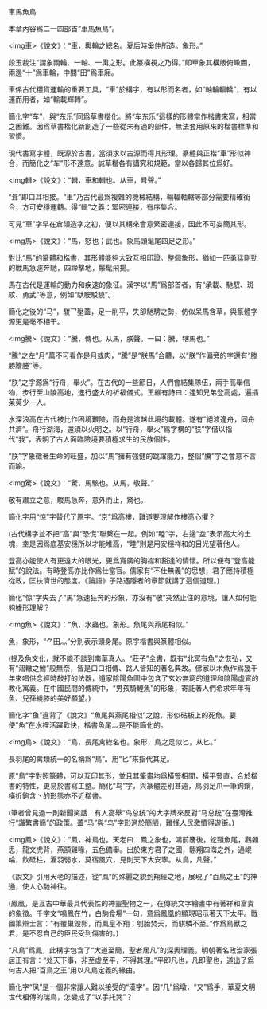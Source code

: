 車馬魚鳥

本章內容爲二一四部首“車馬魚鳥”。


<img車>《說文》：“車，輿輪之總名。夏后時奚仲所造。象形。”

段玉裁注“謂象兩輪、一軸、一輿之形。此篆橫視之乃得。”即車象其橫版俯瞰圖，兩邊“十”爲車輪，中間“田”爲車廂。

車係古代糧貨運輸的重要工具，“車”於構字，有以形而名者，如“軸輪輻轎”，有以運而用者，如“輸載輝轉”。

簡化字“车”，與“东乐”同爲草書楷化。將“车东乐”這樣的形體當作楷書來寫，相當之困難。因爲草書楷化新創造了一些從未有過的部件，無法套用原來的楷書標準和習慣。

現代書寫字體，既源於古書，當須求以古源而得其形理。篆體與正楷“車”形似神合，而簡化之“车”形不達意。誠草楷各有講究和規範，當以各歸其位爲好。

<img輯>《說文》：“輯，車和輯也。从車，咠聲。”

“咠”即口耳相接。“車”乃古代最爲複雜的機械結構，輪輻軸轄等部分需要精確銜合，方可安穩運轉。得“輯”之義：緊密連接，有序集合。

可見“車”字早在倉頡造字之初，便以其構來會意緊密連接，因此不可妄簡其形。


<img馬>《說文》：“馬，怒也；武也。象馬頭髦尾四足之形。”

對比“馬”的篆體和楷書，其形體能夠大致互相印證。整個象形，猶如一匹勇猛剛勁的戰馬急遽奔馳，四蹄擊地，鬃髦飛揚。

馬在古代是運輸的動力和疾速的象征。漢字以“馬”爲部首者，有“承載、馳馭、斑紋、勇武”等意，例如“馱駛駁驍”。

簡化之後的“马”，騣乛壓蓋，足一削平，失卻馳騁之勢，仿似呆馬含草，與篆體字源更是毫不相干。

<img騰>《說文》：“騰，傳也。从馬，朕聲。一曰：騰，犗馬也。”

“騰”之左“月”萬不可看作是月或肉，“騰”是“朕馬”合體，以“朕”作偏旁的字還有“滕勝謄塍”等。

“朕”之字源爲“行舟，舉火”。在古代的一些節日，人們會結集隊伍，兩手高舉信物，步行至山陵高地，進行盛大的祈福儀式。王維有詩曰：遙知兄弟登高處，遍插茱萸少一人。

水深浪高在古代被比作困境艱險，而舟是渡越此境的載體。遂有“絕渡逢舟，同舟共濟”。舟行湖海，還須以火明之。以“行舟，舉火”爲字構的“朕”字借以指代“我”，表明了古人面臨險境要積極求生的民族個性。

“朕”字象徵著生命的旺盛，加以“馬”擁有強健的跳躍能力，整個“騰”字之會意不言而喻。

<img驚>《說文》：“驚，馬駭也。从馬，敬聲。”

敬有肅立之意，駿馬急奔，意外而止，驚也。

簡化字用“惊”字替代了原字。“京”爲高樓，難道要理解作樓高心懼？

(古代構字並不把“高”與“恐慌”聯繫在一起。例如“睦”字，右邊“坴”表示高大的土塊，坴是因爲底基安穩所以才能堆高，“睦”則是用安穩祥和的目光望著他人。

登高亦能使人有更遠大的眼光，更爲寬廣的胸襟和豁達的情懷。所以便有“登高能賦”的說法。有時登高亦比作爲仕當官。儒家有“不仕無義”的思想，君子應持積極從政，匡扶濟世的態度。《論語》子路遇隱者的章節就講了這個道理。)

簡化“惊”字失去了“馬”急速狂奔的形象，亦沒有“敬”突然止住的意境，讓人如何能夠據形理解？

<img魚>《說文》：“魚，水蟲也。象形。魚尾與燕尾相似。”

魚，象形，“⺈田灬”分別表示頭身尾。原字楷書與篆體相似。

(提及魚文化，就不能不談到南華真人。“莊子”全書，既有“北冥有魚”之恢弘，又有“涸轍之鮒”般無奈，皆是口口相傳、路人皆知的著名典故。佛家以木魚作爲幾千年來唱供念經時敲打的法器，道家陰陽魚圖中包含了玄妙無窮的道理和陰陽虛實的教化寓義。在中國民間的傳統中，“男孩騎鯉魚”的形象，寄託著人們希求年年有魚、兒孫繞膝的美好願望。)

簡化字“鱼”違背了《說文》“魚尾與燕尾相似”之說，形似砧板上的死魚。要使“魚”在水裡活躍歡快，楷書魚尾灬是不能簡化的。

<img鳥>《說文》：“鳥，長尾禽緫名也。象形，鳥之足似匕，从匕。”

長羽尾的禽類統一的名稱爲“鳥”。用“匕”來指代其足。

原“鳥”字對照篆體，可以互印其形，並且其筆畫均爲橫豎相間，橫平豎直，合於楷書的特性，更易於書寫工整。簡化“鸟”字，與篆體差別甚遠，鳥羽足爪一筆鉤銷，橫折鉤含丶的形態亦不近楷書。

(筆者曾見過一則新聞笑話：有人高舉“鸟总统”的大字牌來反對“马总统”在臺灣推行“識繁書簡”的政策。蓋“马”與“鸟”字形過於簡陋，難怪人民激憤得遊街。)

<img鳳>《說文》：“鳳，神鳥也。天老曰：鳳之象也，鴻前麐後，蛇頸魚尾，鸛顙思，龍文虎背，燕頷雞喙，五色備舉。出於東方君子之國，翺翔四海之外，過崐崘，飲砥柱，濯羽弱水，莫宿風穴，見則天下大安寧。从鳥，凡聲。”

《說文》引用天老的描述，從“鳳”的殊麗之貌到翔經之地，展現了“百鳥之王”的神通，使人心馳神往。

(鳳凰，是亙古中華最具代表性的神靈聖物之一，在傳統文字繪畫中有著祥和富貴的象徵。千字文“鳴鳳在竹，白駒食場”一句，意爲鳳凰的顯現昭示著天下太平。戰國策辯士言：“有覆巢毀卵，而鳳皇不翔；刳胎焚夭，而騏驎不至。”作爲鳥獸之君，是不忍自己的臣民受到傷害的。)

“凡鳥”爲鳳，此構字包含了“大道至簡，聖者居凡”的深奧理義。明朝著名政治家張居正有言：“处天下事，非至虚至平，不得其理。”平即凡也，凡即聖也，道出了爲何古人把“百鳥之王”用以凡鳥定義的緣由。

簡化字“凤”是一個非常讓人難以接受的“漢字”。因“几”爲墩，“又”爲手，華夏文明世代相傳的瑞鳥，怎變成了“以手托凳”？
